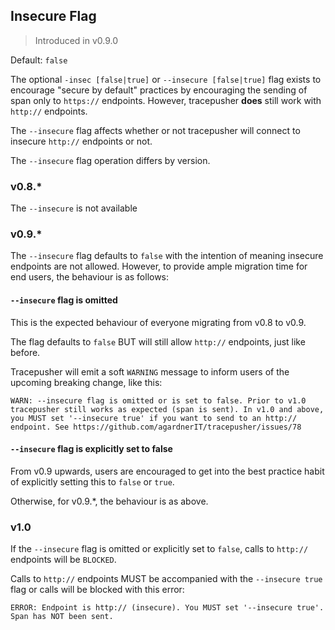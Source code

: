 ## Insecure Flag

> Introduced in v0.9.0

Default: `false`

The optional `-insec [false|true]` or `--insecure [false|true]` flag exists to encourage "secure by default" practices by encouraging the sending of span only to `https://` endpoints. However, tracepusher **does** still work with `http://` endpoints.

The `--insecure` flag affects whether or not tracepusher will connect to insecure `http://` endpoints or not.

The `--insecure` flag operation differs by version.

### v0.8.*

The `--insecure` is not available

### v0.9.*

The `--insecure` flag defaults to `false` with the intention of meaning insecure endpoints are not allowed. However, to provide ample migration time for end users, the behaviour is as follows:

#### `--insecure` flag is omitted

This is the expected behaviour of everyone migrating from v0.8 to v0.9.

The flag defaults to `false` BUT will still allow `http://` endpoints, just like before.
  
Tracepusher will emit a soft `WARNING` message to inform users of the upcoming breaking change, like this:

```
WARN: --insecure flag is omitted or is set to false. Prior to v1.0 tracepusher still works as expected (span is sent). In v1.0 and above, you MUST set '--insecure true' if you want to send to an http:// endpoint. See https://github.com/agardnerIT/tracepusher/issues/78
```

#### `--insecure` flag is explicitly set to false

From v0.9 upwards, users are encouraged to get into the best practice habit of explicitly setting this to `false` or `true`.

Otherwise, for v0.9.*, the behaviour is as above.

### v1.0

If the `--insecure` flag is omitted or explicitly set to `false`, calls to `http://` endpoints will be `BLOCKED`.

Calls to `http://` endpoints MUST be accompanied with the `--insecure true` flag or calls will be blocked with this error:

```
ERROR: Endpoint is http:// (insecure). You MUST set '--insecure true'. Span has NOT been sent.
```

